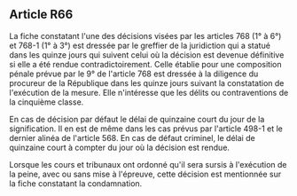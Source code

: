 Article R66
----
La fiche constatant l'une des décisions visées par les articles 768 (1° à 6°) et
768-1 (1° à 3°) est dressée par le greffier de la juridiction qui a statué dans
les quinze jours qui suivent celui où la décision est devenue définitive si elle
a été rendue contradictoirement. Celle établie pour une composition pénale
prévue par le 9° de l'article 768 est dressée à la diligence du procureur de la
République dans les quinze jours suivant la constatation de l'exécution de la
mesure. Elle n'intéresse que les délits ou contraventions de la cinquième
classe.

En cas de décision par défaut le délai de quinzaine court du jour de la
signification. Il en est de même dans les cas prévus par l'article 498-1 et le
dernier alinéa de l'article 568. En cas de défaut criminel, le délai de
quinzaine court à compter du jour où la décision est rendue.

Lorsque les cours et tribunaux ont ordonné qu'il sera sursis à l'exécution de la
peine, avec ou sans mise à l'épreuve, cette décision est mentionnée sur la fiche
constatant la condamnation.

